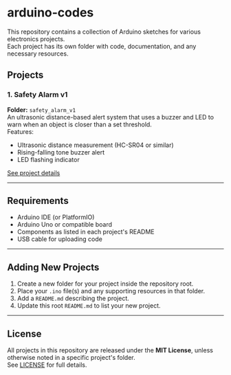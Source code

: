 # arduino-codes

This repository contains a collection of Arduino sketches for various electronics projects.  
Each project has its own folder with code, documentation, and any necessary resources.

## Projects

### 1\. Safety Alarm v1

**Folder:** `safety_alarm_v1`  
An ultrasonic distance-based alert system that uses a buzzer and LED to warn when an object is closer than a set threshold.  
Features:

* Ultrasonic distance measurement (HC-SR04 or similar)
* Rising-falling tone buzzer alert
* LED flashing indicator

[See project details](./safety_alarm_v1/README.md)

---

## Requirements

* Arduino IDE (or PlatformIO)
* Arduino Uno or compatible board
* Components as listed in each project's README
* USB cable for uploading code

---

## Adding New Projects

1. Create a new folder for your project inside the repository root.
2. Place your `.ino` file(s) and any supporting resources in that folder.
3. Add a `README.md` describing the project.
4. Update this root `README.md` to list your new project.

---

## License

All projects in this repository are released under the **MIT License**, unless otherwise noted in a specific project's folder.  
See [LICENSE](./LICENSE) for full details.

